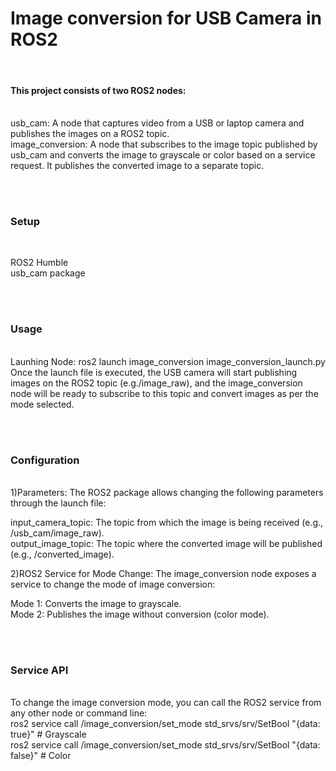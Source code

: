 <h1>Image conversion for USB Camera in ROS2</h1>
<br>
<h4>This project consists of two ROS2 nodes:</h4>
<br>
usb_cam: A node that captures video from a USB or laptop camera and publishes the images on a ROS2 topic.
<br>
image_conversion: A node that subscribes to the image topic published by usb_cam and converts the image to grayscale or color based on a service request. It publishes the converted image to a separate topic.

<br><br>

<h3>Setup</h3> <br>

ROS2 Humble <br>
usb_cam package

<br><br>

<h3>Usage</h3> 
<br>
Launhing Node: ros2 launch image_conversion image_conversion_launch.py
<br>
Once the launch file is executed, the USB camera will start publishing images on the ROS2 topic (e.g./image_raw), and the image_conversion node will be ready to subscribe to this topic and convert images as per the mode selected.

<br><br>

<h3>Configuration</h3> <br>
1)Parameters: The ROS2 package allows changing the following parameters through the launch file: <br>

input_camera_topic: The topic from which the image is being received (e.g., /usb_cam/image_raw). <br>
output_image_topic: The topic where the converted image will be published (e.g., /converted_image). <br>

2)ROS2 Service for Mode Change: The image_conversion node exposes a service to change the mode of image conversion: <br>

Mode 1: Converts the image to grayscale.<br>
Mode 2: Publishes the image without conversion (color mode).

<br><br>

<h3>Service API</h3>
<br>
To change the image conversion mode, you can call the ROS2 service from any other node or command line: <br>
ros2 service call /image_conversion/set_mode std_srvs/srv/SetBool "{data: true}"  # Grayscale <br>
ros2 service call /image_conversion/set_mode std_srvs/srv/SetBool "{data: false}"  # Color <br>



